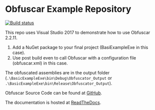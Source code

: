 Obfuscar Example Repository
===========================

[![Build status](https://img.shields.io/appveyor/ci/lextm/obfuscar-example/master.svg?label=appveyor&style=flat-square)](https://ci.appveyor.com/project/lextm/obfuscar-example)

This repo uses Visual Studio 2017 to demonstrate how to use Obfuscar 2.2.11.

1. Add a NuGet package to your final project (BasiExampleExe in this case).
2. Use post build even to call Obfuscar with a configuration file (obfuscar.xml) in this case.

The obfuscated assemblies are in the output folder (`.\BasicExampleExe\bin\Debug\Obfuscator_Output` or `.\BasicExampleExe\bin\Release\Obfuscator_Output`).

Obfuscar Source Code can be found at [GitHub](https://github.com/lextm/obfuscar/).

The documentation is hosted at [ReadTheDocs](http://docs.obfuscar.com/).
